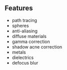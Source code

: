 ## Features

* path tracing
* spheres
* anti-aliasing
* diffuse materials
* gamma correction
* shadow acne correction
* metals
* dielectrics
* defocus blur
